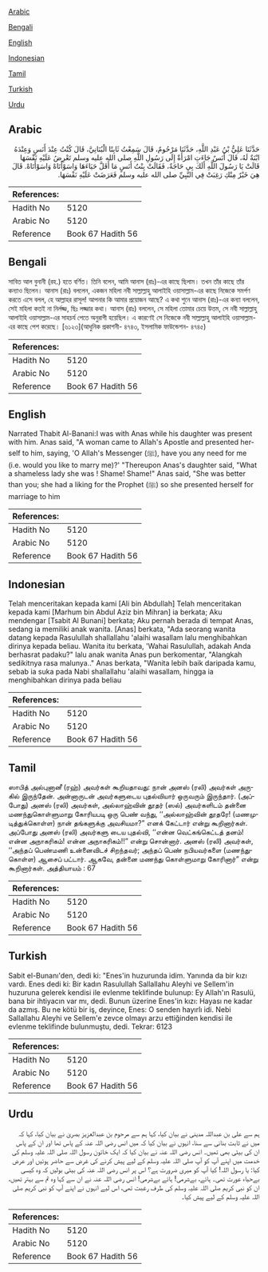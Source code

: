 [Arabic](#arabic)

[Bengali](#bengali)

[English](#english)

[Indonesian](#indonesian)

[Tamil](#tamil)

[Turkish](#turkish)

[Urdu](#urdu)

## Arabic


<div dir="rtl" lang="ar" style={{fontSize:'larger',backgroundColor:'#f8f9fa',padding:20}}>
حَدَّثَنَا عَلِيُّ بْنُ عَبْدِ اللَّهِ، حَدَّثَنَا مَرْحُومٌ، قَالَ سَمِعْتُ ثَابِتًا الْبُنَانِيَّ، قَالَ كُنْتُ عِنْدَ أَنَسٍ وَعِنْدَهُ ابْنَةٌ لَهُ، قَالَ أَنَسٌ جَاءَتِ امْرَأَةٌ إِلَى رَسُولِ اللَّهِ صلى الله عليه وسلم تَعْرِضُ عَلَيْهِ نَفْسَهَا قَالَتْ يَا رَسُولَ اللَّهِ أَلَكَ بِي حَاجَةٌ، فَقَالَتْ بِنْتُ أَنَسٍ مَا أَقَلَّ حَيَاءَهَا وَاسَوْأَتَاهْ وَاسَوْأَتَاهْ‏.‏ قَالَ هِيَ خَيْرٌ مِنْكِ رَغِبَتْ فِي النَّبِيِّ صلى الله عليه وسلم فَعَرَضَتْ عَلَيْهِ نَفْسَهَا‏.‏
</div>
<div style={{backgroundColor:'#f8f9fa',padding:20, marginBottom: 10}}><table> <thead> <tr> <th>References:</th> <th></th> </tr> </thead> <tbody><tr><td>Hadith No</td><td>5120</td></tr><tr><td>Arabic No</td><td>5120</td></tr><tr><td>Reference</td><td>Book 67 Hadith 56</td></tr></tbody></table></div>

## Bengali


<div dir="ltr" lang="bn" style={{fontSize:'larger',backgroundColor:'#f8f9fa',padding:20}}>
সাবিত আল বুনানী (রহ.) হতে বর্ণিত। তিনি বলেন, আমি আনাস (রাঃ)-এর কাছে ছিলাম। তখন তাঁর কাছে তাঁর কন্যাও ছিলেন। আনাস (রাঃ) বললেন, একজন মহিলা নবী সাল্লাল্লাহু আলাইহি ওয়াসাল্লাম-এর কাছে নিজেকে সমর্পণ করতে এসে বলল, হে আল্লাহর রাসূল! আপনার কি আমার প্রয়োজন আছে? এ কথা শুনে আনাস (রাঃ)-এর কন্যা বললেন, সেই মহিলা কতই না নির্লজ্জ, ছিঃ লজ্জার কথা। আনাস (রাঃ) বললেন, সে মহিলা তোমার চেয়ে উত্তম, সে নবী সাল্লাল্লাহু আলাইহি ওয়াসাল্লাম-এর সাহচর্য পেতে অনুরাগী হয়েছিল। এ কারণেই সে নিজেকে নবী সাল্লাল্লাহু আলাইহি ওয়াসাল্লাম-এর কাছে পেশ করেছে। [৬১২৩](আধুনিক প্রকাশনী- ৪৭৪৩, ইসলামিক ফাউন্ডেশন- ৪৭৪৫)
</div>
<div style={{backgroundColor:'#f8f9fa',padding:20, marginBottom: 10}}><table> <thead> <tr> <th>References:</th> <th></th> </tr> </thead> <tbody><tr><td>Hadith No</td><td>5120</td></tr><tr><td>Arabic No</td><td>5120</td></tr><tr><td>Reference</td><td>Book 67 Hadith 56</td></tr></tbody></table></div>

## English


<div dir="ltr" lang="en" style={{fontSize:'larger',backgroundColor:'#f8f9fa',padding:20}}>
Narrated Thabit Al-Banani:I was with Anas while his daughter was present with him. Anas said, "A woman came to Allah's Apostle and presented herself to him, saying, 'O Allah's Messenger (ﷺ), have you any need for me (i.e. would you like to marry me)?' "Thereupon Anas's daughter said, "What a shameless lady she was ! Shame! Shame!" Anas said, "She was better than you; she had a liking for the Prophet (ﷺ) so she presented herself for marriage to him
</div>
<div style={{backgroundColor:'#f8f9fa',padding:20, marginBottom: 10}}><table> <thead> <tr> <th>References:</th> <th></th> </tr> </thead> <tbody><tr><td>Hadith No</td><td>5120</td></tr><tr><td>Arabic No</td><td>5120</td></tr><tr><td>Reference</td><td>Book 67 Hadith 56</td></tr></tbody></table></div>

## Indonesian


<div dir="ltr" lang="id" style={{fontSize:'larger',backgroundColor:'#f8f9fa',padding:20}}>
Telah menceritakan kepada kami [Ali bin Abdullah] Telah menceritakan kepada kami [Marhum bin Abdul Aziz bin Mihran] ia berkata; Aku mendengar [Tsabit Al Bunani] berkata; Aku pernah berada di tempat Anas, sedang ia memiliki anak wanita. [Anas] berkata, "Ada seorang wanita datang kepada Rasulullah shallallahu 'alaihi wasallam lalu menghibahkan dirinya kepada beliau. Wanita itu berkata, 'Wahai Rasulullah, adakah Anda berhasrat padaku?" lalu anak wanita Anas pun berkomentar, "Alangkah sedikitnya rasa malunya.." Anas berkata, "Wanita lebih baik daripada kamu, sebab ia suka pada Nabi shallallahu 'alaihi wasallam, hingga ia menghibahkan dirinya pada beliau
</div>
<div style={{backgroundColor:'#f8f9fa',padding:20, marginBottom: 10}}><table> <thead> <tr> <th>References:</th> <th></th> </tr> </thead> <tbody><tr><td>Hadith No</td><td>5120</td></tr><tr><td>Arabic No</td><td>5120</td></tr><tr><td>Reference</td><td>Book 67 Hadith 56</td></tr></tbody></table></div>

## Tamil


<div dir="ltr" lang="ta" style={{fontSize:'larger',backgroundColor:'#f8f9fa',padding:20}}>
ஸாபித் அல்புனானீ (ரஹ்) அவர்கள் கூறியதாவது: நான் அனஸ் (ரலி) அவர்கள் அருகில் இருந்தேன். அன்னாருடன் அவர்களுடைய புதல்வியார் ஒருவரும் இருந்தார். (அப்போது) அனஸ் (ரலி) அவர்கள், அல்லாஹ்வின் தூதர் (ஸல்) அவர்களிடம் தன்னை மணந்துகொள்ளுமாறு கோரியபடி ஒரு பெண் வந்து, ‘‘அல்லாஹ்வின் தூதரே! (மணமுடித்துக்கொள்ள) நான் தங்களுக்கு அவசியமா?” எனக் கேட்டார் என்று கூறினார்கள். அப்போது அனஸ் (ரலி) அவர்களு டைய புதல்வி, ‘‘என்ன வெட்கங்கெட்டத் தனம்! என்ன அநாகரிகம்! என்ன அநாகரிகம்!!” என்று சொன்னார். அனஸ் (ரலி) அவர்கள், ‘‘அந்தப் பெண்மணி உன்னைவிடச் சிறந்தவர்; அந்தப் பெண் நபியவர்களை (மணந்துகொள்ள) ஆசைப் பட்டார். ஆகவே, தன்னை மணந்து கொள்ளுமாறு கோரினார்” என்று கூறினார்கள். அத்தியாயம் : 67
</div>
<div style={{backgroundColor:'#f8f9fa',padding:20, marginBottom: 10}}><table> <thead> <tr> <th>References:</th> <th></th> </tr> </thead> <tbody><tr><td>Hadith No</td><td>5120</td></tr><tr><td>Arabic No</td><td>5120</td></tr><tr><td>Reference</td><td>Book 67 Hadith 56</td></tr></tbody></table></div>

## Turkish


<div dir="ltr" lang="tr" style={{fontSize:'larger',backgroundColor:'#f8f9fa',padding:20}}>
Sabit el-Bunanı'den, dedi ki: "Enes'in huzurunda idim. Yanında da bir kızı vardı. Enes dedi ki: Bir kadın Rasulullah Sallallahu Aleyhi ve Sellem'in huzuruna gelerek kendisi ile evlenme teklifinde bulunup: Ey Allah'ın Rasulü, bana bir ihtiyacın var mı, dedi. Bunun üzerine Enes'in kızı: Hayası ne kadar da azmış. Bu ne kötü bir iş, deyince, Enes: O senden hayırlı idi. Nebi Sallallahu Aleyhi ve Sellem'e zevce olmayı arzu ettiğinden kendisi ile evlenme teklifinde bulunmuştu, dedi. Tekrar: 6123
</div>
<div style={{backgroundColor:'#f8f9fa',padding:20, marginBottom: 10}}><table> <thead> <tr> <th>References:</th> <th></th> </tr> </thead> <tbody><tr><td>Hadith No</td><td>5120</td></tr><tr><td>Arabic No</td><td>5120</td></tr><tr><td>Reference</td><td>Book 67 Hadith 56</td></tr></tbody></table></div>

## Urdu


<div dir="rtl" lang="ur" style={{fontSize:'larger',backgroundColor:'#f8f9fa',padding:20}}>
ہم سے علی بن عبداللہ مدینی نے بیان کیا، کہا ہم سے مرحوم بن عبدالعزیز بصریٰ نے بیان کیا، کہا کہ میں نے ثابت بنانی سے سنا، انہوں نے بیان کیا کہ میں انس رضی اللہ عنہ کے پاس تھا اور ان کے پاس ان کی بیٹی بھی تھیں۔ انس رضی اللہ عنہ نے بیان کیا کہ ایک خاتون رسول اللہ صلی اللہ علیہ وسلم کی خدمت میں اپنے آپ کو آپ صلی اللہ علیہ وسلم کے لیے پیش کرنے کی غرض سے حاضر ہوئیں اور عرض کیا: یا رسول اللہ! کیا آپ کو میری ضرورت ہے؟ اس پر انس رضی اللہ عنہ کی بیٹی بولیں کہ وہ کیسی بےحیاء عورت تھی۔ ہائے، بےشرمی! ہائے بےشرمی! انس رضی اللہ عنہ نے ان سے کہا وہ تم سے بہتر تھیں، ان کو نبی کریم صلی اللہ علیہ وسلم کی طرف رغبت تھی، اس لیے انہوں نے اپنے آپ کو نبی کریم صلی اللہ علیہ وسلم کے لیے پیش کیا۔
</div>
<div style={{backgroundColor:'#f8f9fa',padding:20, marginBottom: 10}}><table> <thead> <tr> <th>References:</th> <th></th> </tr> </thead> <tbody><tr><td>Hadith No</td><td>5120</td></tr><tr><td>Arabic No</td><td>5120</td></tr><tr><td>Reference</td><td>Book 67 Hadith 56</td></tr></tbody></table></div>